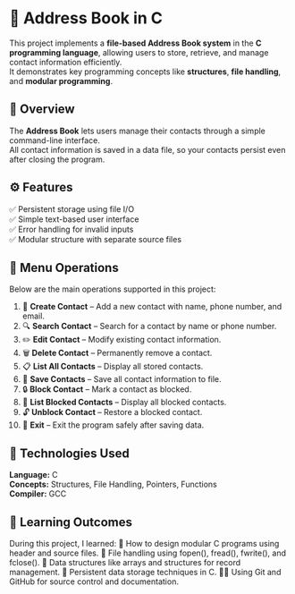 # 📇 Address Book in C

This project implements a **file-based Address Book system** in the **C programming language**, allowing users to store, retrieve, and manage contact information efficiently.  
It demonstrates key programming concepts like **structures**, **file handling**, and **modular programming**.

## 🧩 Overview

The **Address Book** lets users manage their contacts through a simple command-line interface.  
All contact information is saved in a data file, so your contacts persist even after closing the program.

## ⚙️ Features
 
✅ Persistent storage using file I/O  
✅ Simple text-based user interface  
✅ Error handling for invalid inputs  
✅ Modular structure with separate source files  

## 🧮 Menu Operations

Below are the main operations supported in this project:

1. 👤 **Create Contact** – Add a new contact with name, phone number, and email.  
2. 🔍 **Search Contact** – Search for a contact by name or phone number.  
3. ✏️ **Edit Contact** – Modify existing contact information.  
4. 🗑️ **Delete Contact** – Permanently remove a contact.  
5. 📋 **List All Contacts** – Display all stored contacts.  
6. 💾 **Save Contacts** – Save all contact information to file.  
7. 🔒 **Block Contact** – Mark a contact as blocked.  
8. 🚫 **List Blocked Contacts** – Display all blocked contacts.  
9. 🔓 **Unblock Contact** – Restore a blocked contact.  
10. 🚪 **Exit** – Exit the program safely after saving data.
## 🧱 Technologies Used

  **Language:** C  
  **Concepts:** Structures, File Handling, Pointers, Functions  
  **Compiler:** GCC  

## 📘 Learning Outcomes

During this project, I learned:
🧩 How to design modular C programs using header and source files.
📂 File handling using fopen(), fread(), fwrite(), and fclose().
🧠 Data structures like arrays and structures for record management.
💾 Persistent data storage techniques in C.
🧑‍💻 Using Git and GitHub for source control and documentation.

